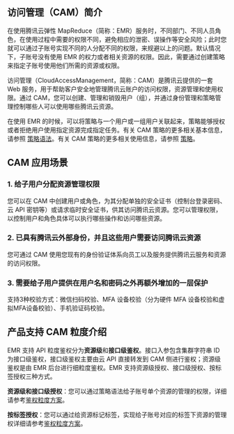 ## 访问管理（CAM）简介
在使用腾讯云弹性 MapReduce（简称：EMR）服务时，不同部门、不同人员角色，在使用过程中需要的权限不同，避免相应的泄密、误操作等安全风险；此时您就可以通过子账号实现不同的人分配不同的权限，来规避以上的问题。默认情况下，子账号没有使用 EMR 的权力或者相关资源的权限。因此，需要通过创建策略来指定子账号使用他们所需的资源或权限。

访问管理（CloudAccessManagement，简称：CAM）是腾讯云提供的一套 Web 服务，用于帮助客户安全地管理腾讯云账户的访问权限，资源管理和使用权限。通过 CAM，您可以创建、管理和销毁用户（组），并通过身份管理和策略管理控制哪些人可以使用哪些腾讯云资源。

在使用 EMR 的时候，可以将策略与一个用户或一组用户关联起来，策略能够授权或者拒绝用户使用指定资源完成指定任务。有关 CAM 策略的更多相关基本信息，请参照 [策略语法](https://cloud.tencent.com/document/product/598/10603)。有关 CAM 策略的更多相关使用信息，请参照 [策略](https://cloud.tencent.com/document/product/598/10600)。

## CAM 应用场景

### 1. 给子用户分配资源管理权限

您可以在 CAM 中创建用户或角色，为其分配单独的安全证书（控制台登录密码、云 API 密钥等）或请求临时安全证书，供其访问腾讯云资源。您可以管理权限，以控制用户和角色具体可以执行哪些操作和访问哪些资源。

### 2. 已具有腾讯云外部身份，并且这些用户需要访问腾讯云资源

您可通过 CAM 使用您现有的身份验证体系向员工以及服务提供腾讯云服务和资源的访问权限。

### 3. 需要给子用户提供在用户名和密码之外再额外增加的一层保护

支持3种校验方式：微信扫码校验、MFA 设备校验（分为硬件 MFA 设备校验和虚拟MFA设备校验）、手机验证码校验。

## 产品支持 CAM 粒度介绍
EMR 支持 API 粒度鉴权分为**资源级**和**接口级鉴权**。接口入参包含集群字符串 ID 为接口级鉴权，接口级鉴权主要由云 API 直接转发到 CAM 侧进行鉴权；资源级鉴权是由 EMR 后台进行细粒度鉴权。EMR 支持资源级授权、接口级授权、按标签授权三种方式。

**资源级和接口级授权**：您可以通过策略语法给子账号单个资源的管理的权限，详细请参考[鉴权粒度方案](https://cloud.tencent.com/document/product/589/66673)。

**按标签授权**：您可以通过给资源标记标签，实现给子账号对应的标签下资源的管理权详细请参考[鉴权粒度方案](https://cloud.tencent.com/document/product/589/66673)。

